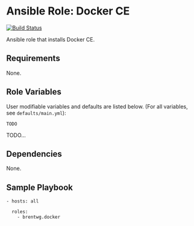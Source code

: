 # Ansible Role: Docker CE
[![Build Status](https://travis-ci.org/brentwg/ansible-role-docker.svg?branch=master)](https://travis-ci.org/brentwg/ansible-role-docker)  

Ansible role that installs Docker CE.

## Requirements  

None.  

## Role Variables  

User modifiable variables and defaults are listed below. (For all variables, see `defaults/main.yml`):  
```
TODO
```  
TODO...  

## Dependencies

None.  

## Sample Playbook
```
- hosts: all
  
  roles:
    - brentwg.docker
```
